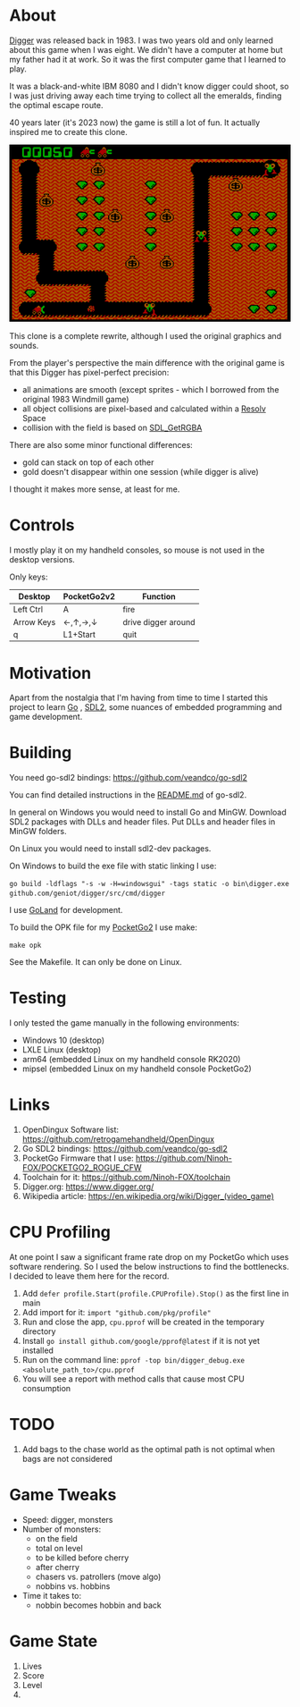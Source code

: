 # About

[Digger](https://en.wikipedia.org/wiki/Digger_(video_game)) was released back in 1983.
I was two years old and only learned about this game when I was eight.
We didn't have a computer at home but my father had it at work.
So it was the first computer game that I learned to play.

It was a black-and-white IBM 8080 and I didn't know digger could shoot,
so I was just driving away each time trying to collect all the emeralds,
finding the optimal escape route.

40 years later (it's 2023 now) the game is still a lot of fun.
It actually inspired me to create this clone.

![Digger](screenshots/main.png)

This clone is a complete rewrite,
although I used the original graphics and sounds.

From the player's perspective the main difference with the original game is that this Digger has pixel-perfect
precision:

- all animations are smooth (except sprites - which I borrowed from the original 1983 Windmill game)
- all object collisions are pixel-based and calculated within a [Resolv](github.com/solarlune/resolv) Space
- collision with the field is based on [SDL_GetRGBA](https://wiki.libsdl.org/SDL2/SDL_GetRGBA)

There are also some minor functional differences:

- gold can stack on top of each other
- gold doesn't disappear within one session (while digger is alive)

I thought it makes more sense, at least for me.

# Controls

I mostly play it on my handheld consoles, so mouse is not used in the desktop versions.

Only keys:

| Desktop    | PocketGo2v2 | Function            |
|------------|-------------|---------------------|
| Left Ctrl  | A           | fire                |
| Arrow Keys | ←,↑,→,↓     | drive digger around |  
| q          | L1+Start    | quit                |  

# Motivation

Apart from the nostalgia that I'm having from time to time I started this project to learn [Go](https://go.dev/)
, [SDL2](https://www.libsdl.org/), some nuances of embedded
programming and game development.

# Building

You need go-sdl2 bindings: https://github.com/veandco/go-sdl2

You can find detailed instructions in the [README.md](https://github.com/veandco/go-sdl2/blob/master/README.md) of
go-sdl2.

In general on Windows you would need to install Go and MinGW.
Download SDL2 packages with DLLs and header files.
Put DLLs and header files in MinGW folders.

On Linux you would need to install sdl2-dev packages.

On Windows to build the exe file with static linking I use:

`go build -ldflags "-s -w -H=windowsgui" -tags static -o bin\digger.exe github.com/geniot/digger/src/cmd/digger`

I use [GoLand](https://www.jetbrains.com/go/) for development.

To build the OPK file for my [PocketGo2](https://wagnerstechtalk.com/pg2/) I use make:

`make opk`

See the Makefile. It can only be done on Linux.

# Testing

I only tested the game manually in the following environments:

- Windows 10 (desktop)
- LXLE Linux (desktop)
- arm64 (embedded Linux on my handheld console RK2020)
- mipsel (embedded Linux on my handheld console PocketGo2)

# Links

1. OpenDingux Software list: https://github.com/retrogamehandheld/OpenDingux
2. Go SDL2 bindings: https://github.com/veandco/go-sdl2
3. PocketGo Firmware that I use: https://github.com/Ninoh-FOX/POCKETGO2_ROGUE_CFW
4. Toolchain for it: https://github.com/Ninoh-FOX/toolchain
5. Digger.org: https://www.digger.org/
6. Wikipedia article: https://en.wikipedia.org/wiki/Digger_(video_game)

# CPU Profiling

At one point I saw a significant frame rate drop on my PocketGo which uses software rendering.
So I used the below instructions to find the bottlenecks. I decided to leave them here for the record.

1. Add `defer profile.Start(profile.CPUProfile).Stop()` as the first line in main
2. Add import for it: `import "github.com/pkg/profile"`
3. Run and close the app, `cpu.pprof` will be created in the temporary directory
4. Install `go install github.com/google/pprof@latest` if it is not yet installed
5. Run on the command line: `pprof -top bin/digger_debug.exe <absolute_path_to>/cpu.pprof`
6. You will see a report with method calls that cause most CPU consumption

# TODO

1. Add bags to the chase world as the optimal path is not optimal when bags are not considered

# Game Tweaks

- Speed: digger, monsters
- Number of monsters: 
   - on the field
   - total on level
   - to be killed before cherry
   - after cherry
   - chasers vs. patrollers (move algo)
   - nobbins vs. hobbins
- Time it takes to:
   - nobbin becomes hobbin and back

# Game State

1. Lives
2. Score
3. Level
4. 